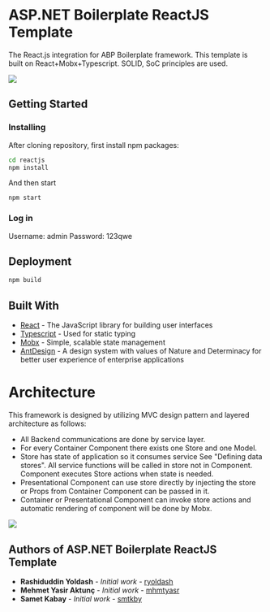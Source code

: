 # ASP.NET Boilerplate ReactJS Template

The React.js integration for ABP Boilerplate framework. This template is built on React+Mobx+Typescript. SOLID, SoC principles are used.

![](_screenshots/dashboard.png)

## Getting Started

### Installing

After cloning repository, first install npm packages:

```sh
cd reactjs
npm install 
```

And then start

```
npm start
```
### Log in
Username: admin 
Password: 123qwe

## Deployment

```sh
npm build
```

## Built With

* [React](https://reactjs.org/) - The JavaScript library for building user interfaces
* [Typescript](https://www.typescriptlang.org/) - Used for static typing
* [Mobx](https://mobx.js.org/) - Simple, scalable state management
* [AntDesign](https://ant.design/) - A design system with values of Nature and Determinacy for better user experience of enterprise applications

# Architecture

This framework is designed by utilizing MVC design pattern and layered architecture as follows:

- All Backend communications are done by service layer.
- For every Container Component there exists one Store and one Model.
- Store has state of application so it consumes service See "Defining data stores". All service functions will be called in store not in Component. Component executes Store actions when state is needed.
- Presentational Component can use store directly by injecting the store or Props from Container Component can be passed in it.
- Container or Presentational Component can invoke store actions and automatic rendering of component will be done by Mobx.

![](_screenshots/architecture.jpg)

## Authors of ASP.NET Boilerplate ReactJS Template

* **Rashiduddin Yoldash** - *Initial work* - [ryoldash](https://github.com/ryoldash)
* **Mehmet Yasir Aktunç** - *Initial work* - [mhmtyasr](https://github.com/mhmtyasr)
* **Samet Kabay** - *Initial work* - [smtkby](https://github.com/smtkby)
